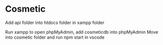 # Cosmetic

Add api folder into htdocs folder in xampp folder

Run xampp to open phpMyAdmin, add cosmeticdb into phpMyAdmin
Move into cosmetic folder and run npm start in vscode
